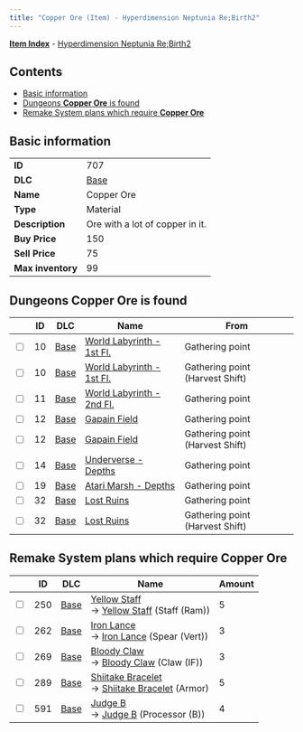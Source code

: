 ```yaml
---
title: "Copper Ore (Item) - Hyperdimension Neptunia Re;Birth2"
---
```


[**Item Index**](/neptunia/rb2/item/index.html) - [Hyperdimension Neptunia Re;Birth2](/neptunia/rb2)

## Contents

- [Basic information](#basic-information)
- [Dungeons **Copper Ore** is found](#dungeons-copper-ore-is-found)
- [Remake System plans which require **Copper Ore**](#remake-system-plans-which-require-copper-ore)

## Basic information

|   |   |
| -- | -- |
| **ID** | 707 |
| **DLC** | [Base](/neptunia/rb2/dlc/0-base.html) |
| **Name** | Copper Ore |
| **Type** | Material |
| **Description** | Ore with a lot of copper in it. |
| **Buy Price** | 150 |
| **Sell Price** | 75 |
| **Max inventory** | 99 |

## Dungeons **Copper Ore** is found

|    | ID | DLC | Name | From |
| -- | -- | --- | ---- | ---- |
| <input type="checkbox" id="rb2-dungeon-0-10" class="trackbox" /> | 10 | [Base](/neptunia/rb2/dlc/0-base.html) | [World Labyrinth - 1st Fl.](/neptunia/rb2/dungeon/0-10-world-labyrinth-1st-fl.html) | Gathering point |
| <input type="checkbox" id="rb2-dungeon-0-10" class="trackbox" /> | 10 | [Base](/neptunia/rb2/dlc/0-base.html) | [World Labyrinth - 1st Fl.](/neptunia/rb2/dungeon/0-10-world-labyrinth-1st-fl.html) | Gathering point (Harvest Shift) |
| <input type="checkbox" id="rb2-dungeon-0-11" class="trackbox" /> | 11 | [Base](/neptunia/rb2/dlc/0-base.html) | [World Labyrinth - 2nd Fl.](/neptunia/rb2/dungeon/0-11-world-labyrinth-2nd-fl.html) | Gathering point |
| <input type="checkbox" id="rb2-dungeon-0-12" class="trackbox" /> | 12 | [Base](/neptunia/rb2/dlc/0-base.html) | [Gapain Field](/neptunia/rb2/dungeon/0-12-gapain-field.html) | Gathering point |
| <input type="checkbox" id="rb2-dungeon-0-12" class="trackbox" /> | 12 | [Base](/neptunia/rb2/dlc/0-base.html) | [Gapain Field](/neptunia/rb2/dungeon/0-12-gapain-field.html) | Gathering point (Harvest Shift) |
| <input type="checkbox" id="rb2-dungeon-0-14" class="trackbox" /> | 14 | [Base](/neptunia/rb2/dlc/0-base.html) | [Underverse - Depths](/neptunia/rb2/dungeon/0-14-underverse-depths.html) | Gathering point |
| <input type="checkbox" id="rb2-dungeon-0-19" class="trackbox" /> | 19 | [Base](/neptunia/rb2/dlc/0-base.html) | [Atari Marsh - Depths](/neptunia/rb2/dungeon/0-19-atari-marsh-depths.html) | Gathering point |
| <input type="checkbox" id="rb2-dungeon-0-32" class="trackbox" /> | 32 | [Base](/neptunia/rb2/dlc/0-base.html) | [Lost Ruins](/neptunia/rb2/dungeon/0-32-lost-ruins.html) | Gathering point |
| <input type="checkbox" id="rb2-dungeon-0-32" class="trackbox" /> | 32 | [Base](/neptunia/rb2/dlc/0-base.html) | [Lost Ruins](/neptunia/rb2/dungeon/0-32-lost-ruins.html) | Gathering point (Harvest Shift) |

## Remake System plans which require **Copper Ore**

|    | ID | DLC | Name | Amount |
| -- | -- | --- | ---- | ------ |
| <input type="checkbox" id="rb2-remake-0-250" class="trackbox" /> | 250 | [Base](/neptunia/rb2/dlc/0-base.html) | [Yellow Staff](/neptunia/rb2/remake/0-250-yellow-staff.html)<br />→ [Yellow Staff](/neptunia/rb2/item/0-1175-yellow-staff.html) (Staff (Ram)) | 5 |
| <input type="checkbox" id="rb2-remake-0-262" class="trackbox" /> | 262 | [Base](/neptunia/rb2/dlc/0-base.html) | [Iron Lance](/neptunia/rb2/remake/0-262-iron-lance.html)<br />→ [Iron Lance](/neptunia/rb2/item/0-1210-iron-lance.html) (Spear (Vert)) | 3 |
| <input type="checkbox" id="rb2-remake-0-269" class="trackbox" /> | 269 | [Base](/neptunia/rb2/dlc/0-base.html) | [Bloody Claw](/neptunia/rb2/remake/0-269-bloody-claw.html)<br />→ [Bloody Claw](/neptunia/rb2/item/0-1253-bloody-claw.html) (Claw (IF)) | 3 |
| <input type="checkbox" id="rb2-remake-0-289" class="trackbox" /> | 289 | [Base](/neptunia/rb2/dlc/0-base.html) | [Shiitake Bracelet](/neptunia/rb2/remake/0-289-shiitake-bracelet.html)<br />→ [Shiitake Bracelet](/neptunia/rb2/item/0-1652-shiitake-bracelet.html) (Armor) | 5 |
| <input type="checkbox" id="rb2-remake-0-591" class="trackbox" /> | 591 | [Base](/neptunia/rb2/dlc/0-base.html) | [Judge B](/neptunia/rb2/remake/0-591-judge-b.html)<br />→ [Judge B](/neptunia/rb2/item/0-3378-judge-b.html) (Processor (B)) | 4 |
